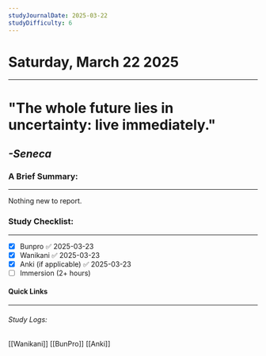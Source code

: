 ```yaml
---
studyJournalDate: 2025-03-22
studyDifficulty: 6
---
```


# Saturday, March 22 2025
---
# "The whole future lies in uncertainty: live immediately."

## *-Seneca*


### A Brief Summary:
---
Nothing new to report.

### Study Checklist:
---
- [x] Bunpro ✅ 2025-03-23
- [x] Wanikani ✅ 2025-03-23
- [x] Anki (if applicable) ✅ 2025-03-23
- [ ] Immersion (2+ hours)

#### Quick Links
---
###### Study Logs:
[[Wanikani]]
[[BunPro]]
[[Anki]]